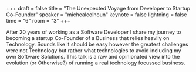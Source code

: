 +++
draft = false
title = "The Unexpected Voyage from Developer to Startup Co-Founder"
speaker = "michealcolhoun"
keynote = false
lightning = false
time = "6"
room = "3"
+++

After 20 years of working as a Software Developer I share my journey to becoming a startup Co-Founder of a Business that relies heavily on Technology. Sounds like it should be easy however the greatest challenges were not Technology but rather what technologies to avoid including my own Software Solutions. This talk is a raw and opinionated view into the evolution (or Otherwise?) of running a real technology focussed business.